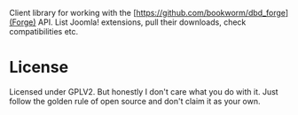 Client library for working with the [https://github.com/bookworm/dbd_forge](Forge) API. List Joomla! extensions, pull their downloads, check compatibilities etc.

# License  
 
Licensed under GPLV2. But honestly I don't care what you do with it. Just follow the golden rule of open source and don't claim it as your own.